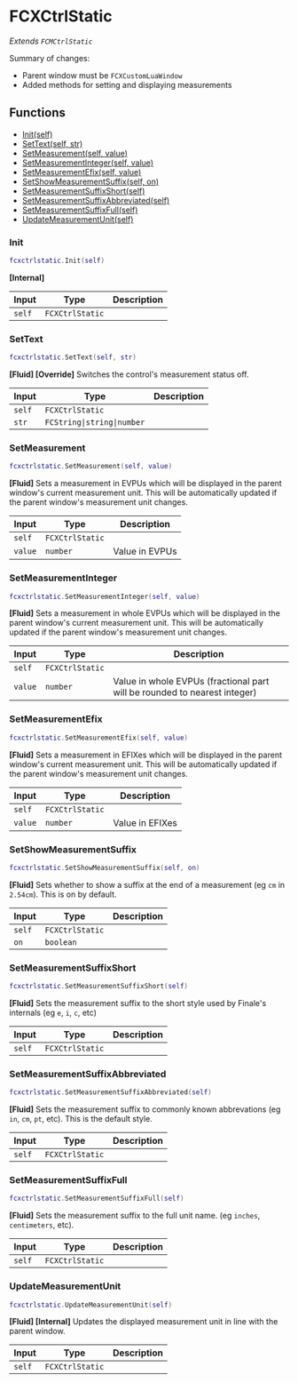 # FCXCtrlStatic

*Extends `FCMCtrlStatic`*

Summary of changes:
- Parent window must be `FCXCustomLuaWindow`
- Added methods for setting and displaying measurements

## Functions

- [Init(self)](#init)
- [SetText(self, str)](#settext)
- [SetMeasurement(self, value)](#setmeasurement)
- [SetMeasurementInteger(self, value)](#setmeasurementinteger)
- [SetMeasurementEfix(self, value)](#setmeasurementefix)
- [SetShowMeasurementSuffix(self, on)](#setshowmeasurementsuffix)
- [SetMeasurementSuffixShort(self)](#setmeasurementsuffixshort)
- [SetMeasurementSuffixAbbreviated(self)](#setmeasurementsuffixabbreviated)
- [SetMeasurementSuffixFull(self)](#setmeasurementsuffixfull)
- [UpdateMeasurementUnit(self)](#updatemeasurementunit)

### Init

```lua
fcxctrlstatic.Init(self)
```

**[Internal]**

| Input | Type | Description |
| ----- | ---- | ----------- |
| `self` | `FCXCtrlStatic` |  |

### SetText

```lua
fcxctrlstatic.SetText(self, str)
```

**[Fluid] [Override]**
Switches the control's measurement status off.

| Input | Type | Description |
| ----- | ---- | ----------- |
| `self` | `FCXCtrlStatic` |  |
| `str` | `FCString\|string\|number` |  |

### SetMeasurement

```lua
fcxctrlstatic.SetMeasurement(self, value)
```

**[Fluid]**
Sets a measurement in EVPUs which will be displayed in the parent window's current measurement unit. This will be automatically updated if the parent window's measurement unit changes.

| Input | Type | Description |
| ----- | ---- | ----------- |
| `self` | `FCXCtrlStatic` |  |
| `value` | `number` | Value in EVPUs |

### SetMeasurementInteger

```lua
fcxctrlstatic.SetMeasurementInteger(self, value)
```

**[Fluid]**
Sets a measurement in whole EVPUs which will be displayed in the parent window's current measurement unit. This will be automatically updated if the parent window's measurement unit changes.

| Input | Type | Description |
| ----- | ---- | ----------- |
| `self` | `FCXCtrlStatic` |  |
| `value` | `number` | Value in whole EVPUs (fractional part will be rounded to nearest integer) |

### SetMeasurementEfix

```lua
fcxctrlstatic.SetMeasurementEfix(self, value)
```

**[Fluid]**
Sets a measurement in EFIXes which will be displayed in the parent window's current measurement unit. This will be automatically updated if the parent window's measurement unit changes.

| Input | Type | Description |
| ----- | ---- | ----------- |
| `self` | `FCXCtrlStatic` |  |
| `value` | `number` | Value in EFIXes |

### SetShowMeasurementSuffix

```lua
fcxctrlstatic.SetShowMeasurementSuffix(self, on)
```

**[Fluid]**
Sets whether to show a suffix at the end of a measurement (eg `cm` in `2.54cm`). This is on by default.

| Input | Type | Description |
| ----- | ---- | ----------- |
| `self` | `FCXCtrlStatic` |  |
| `on` | `boolean` |  |

### SetMeasurementSuffixShort

```lua
fcxctrlstatic.SetMeasurementSuffixShort(self)
```

**[Fluid]**
Sets the measurement suffix to the short style used by Finale's internals (eg `e`, `i`, `c`, etc)

| Input | Type | Description |
| ----- | ---- | ----------- |
| `self` | `FCXCtrlStatic` |  |

### SetMeasurementSuffixAbbreviated

```lua
fcxctrlstatic.SetMeasurementSuffixAbbreviated(self)
```

**[Fluid]**
Sets the measurement suffix to commonly known abbrevations (eg `in`, `cm`, `pt`, etc).
This is the default style.

| Input | Type | Description |
| ----- | ---- | ----------- |
| `self` | `FCXCtrlStatic` |  |

### SetMeasurementSuffixFull

```lua
fcxctrlstatic.SetMeasurementSuffixFull(self)
```

**[Fluid]**
Sets the measurement suffix to the full unit name. (eg `inches`, `centimeters`, etc).

| Input | Type | Description |
| ----- | ---- | ----------- |
| `self` | `FCXCtrlStatic` |  |

### UpdateMeasurementUnit

```lua
fcxctrlstatic.UpdateMeasurementUnit(self)
```

**[Fluid] [Internal]**
Updates the displayed measurement unit in line with the parent window.

| Input | Type | Description |
| ----- | ---- | ----------- |
| `self` | `FCXCtrlStatic` |  |
